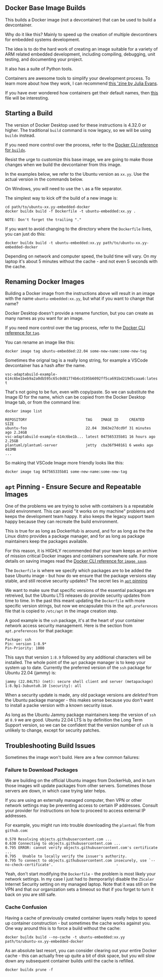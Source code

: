 ## Docker Base Image Builds

This builds a Docker image (not a devcontainer) that can be used to
build a devcontainer.

Why do it like this? Mainly to speed up the creation of multiple
devcontiners for embedded systems development.

The idea is to do the hard work of creating an image suitable
for a variety of ARM related embedded development, including
compiling, debugging, unit testing, and documenting your project.

It also has a suite of Python tools.

Containers are awesome tools to simplify your development process. To
learn more about how they work, I can recommend [this 'zine by Julia
Evans][how-containers-work].

If you have ever wondered how containers get their default names, then
[this][container-names] file will be interesting.

## Starting a Build

The version of Docker Desktop used for these instructions is 4.32.0 or
higher. The traditional `build` command is now legacy, so we will
be using `buildx` instead.

If you need more control over the process, refer to the
[Docker CLI reference for `buildx`][buildx].

Resist the urge to customize this base image, we are going to
make those changes when we build the devcontainer from this
image. 

In the examples below, we refer to the Ubuntu version as `xx.yy`.
Use the actual version in the commands below.

On Windows, you will need to use the `\` as a file separator.

The simplest way to kick off the build of a new image is:

```
cd path/to/ubuntu-xx.yy-embedded-docker
docker buildx build -f Dockerfile -t ubuntu-embedded:xx.yy .

NOTE: Don't forget the trailing "." 
```

If you want to avoid changing to the directory where the `Dockerfile`
lives, you can just do this:

```
docker buildx build -t ubuntu-embedded:xx.yy path/to/ubuntu-xx.yy-embedded-docker
```

Depending on network and computer speed, the build time will vary. On my
laptop it's about 5 minutes without the cache - and not even 5 seconds with
the cache.

## Renaming Docker Images

Building a Docker image from the instructions above will result in
an image with the name `ubuntu-embedded:xx.yy`, but what if you want
to change that name?

Docker Desktop doesn't provide a rename function, but you can create as
many names as you want for an image.

If you need more control over the tag process, refer to the
[Docker CLI reference for `tag`][tag].

You can rename an image like this:

```
docker image tag ubuntu-embedded:22.04 some-new-name:some-new-tag
```

Sometimes the orignal tag is a really long string, for example a VSCode
devcontainer has a hash after the name.

`vsc-adaptabuild-example-614c6be1beb9a2a0db595c65c0d81774b6cd195b6092ff5ca691bd219d5caaa6:latest`

That's not going to be fun, even with copy/paste. So we can substitute
the Image ID for the name, which can be copied from the Docker Desktop
Image tab, or from the command line:

```
docker image list

REPOSITORY                           TAG    IMAGE ID     CREATED        SIZE
ubuntu-foo                           22.04  3b63e27dcd9f 31 minutes ago 2.24GB
vsc-adaptabuild-example-614c6be1b... latest 047565335b81 16 hours ago   2.25GB
plantuml/plantuml-server             jetty  cba36f940161 6 weeks ago    483MB
...
```

So making that VSCode Image more friendly looks like this:

```
docker image tag 047565335b81 some-new-name:some-new-tag
```

## `apt` Pinning - Ensure Secure and Repeatable Images

One of the problems we are trying to solve with containers is a repeatable
build environment. This can avoid "it works on my machine" problems and
keeps the development team happy. It also keeps the legacy support team
happy because they can recreate the build environment.

This is true for as long as DockerHub is around, and for as long as
the the Linux distro provides a package manager, and for as long
as package maintainers keep the packages available.

For this reason, it is HIGHLY recommended that your team keeps an
archive of mission critical Docker images and containers somewhere
safe. For more details on saving images read the [Docker CLI reference
for `image save`][image-save].

The `Dockerfile` is where we specify which packages are to be added
the base Ubuntu image - but how do we ensure that the package versions
stay stable, and still receive security updates? The secret lies
in [`apt` pinning][apt-pinning]

We want to make sure that specific versions of the essential packages
are retreived, but the Ubuntu LTS releases do provide security updates
from time to time. In the past this meant updating the `Dockerfile` with
more specific version strings, but now we encapsulate this in the
`apt.preferences` file that is copied to `/etc/apt` in the image creation
step.

A good example is the `ssh` package, it's at the heart of your container
network access security management. Here is the section from
`apt.preferences` for that package:

```
Package: ssh
Pin: version 1:8.9*
Pin-Priority: 1000
```

This says that version `1:8.9` followed by any additional characters
will be installed. The whole point of the `apt` package manager is
to keep your system up to date. Currently the preferred version of the
`ssh` package for Ubuntu 22.04 (jammy) is:

```
jammy (22.04LTS) (net): secure shell client and server (metapackage)
1:8.9p1-3ubuntu0.10 [security]: all
```

When a security update is made, any old package versions are *deleted* from
the Ubuntu package manager - this makes sense because you don't want to
install a packe version with a known security issue.

As long as the Ubuntu Jammy package maintainers keep the version of
`ssh` at `8.9` we are good. Ubuntu 22.04 LTS is by definition the Long Term
Support version, so we can be confident that the version number of `ssh`
is unlikely to change, except for security patches.

## Troubleshooting Build Issues

Sometimes the image won't build. Here are a few common failures:

### Failure to Download Packages

We are building on the official Ubuntu images from DockerHub, and in
turn those images will update packages from other servers. Sometimes
those servers are down, in which case trying later helps.

If you are using an externally managed computer, then VPN or other
network settings may be preventing access to certain IP addresses. Consult
your provider for instructions on how to proceed to access external
IP addresses.

For example, you might run into trouble downloading the `plantuml` file
from `github.com`:

```
0.570 Resolving objects.githubusercontent.com ...
0.630 Connecting to objects.githubusercontent.com ...
0.795 ERROR: cannot verify objects.githubusercontent.com's certificate ...
0.795   Unable to locally verify the issuer's authority.
0.795 To connect to objects.githubusercontent.com insecurely, use `--no-check-certificate'.                             -
```

Yeah, don't start modifying the `Dockerfile` - the problem is most likely
your network settings. In my case I just had to (temporarliy) disable the
`ZScaler` Internet Security setting on my managed laptop. Note that it
was still on the VPN and that our organization sets a timeout so that
if you forget to turn it back on you are still safe.

### Cache Confusion

Having a cache of previously created container layers really helps to
speed up container construction - but sometimes the cache works against
you. One way around this is to force a build without the cache:

```
docker buildx build --no-cache -t ubuntu-embedded:xx.yy path/to/ubuntu-xx.yy-embedded-docker
```

As an absolute last resort, you can consider clearing out your entire
Docker cache - this can actually free up quite a bit of disk space, but you
will slow down any subsequent container builds until the cache is refilled.

```
docker buildx prune -f 
```

[buildx]: https://docs.docker.com/reference/cli/docker/buildx/build/
[tag]: https://docs.docker.com/reference/cli/docker/image/tag/
[image-save]: https://docs.docker.com/reference/cli/docker/image/save/
[apt-pinning]:  https://help.ubuntu.com/community/PinningHowto
[how-containers-work]: https://jvns.ca/blog/2020/04/27/new-zine-how-containers-work/
[container-names]: https://github.com/moby/moby/blob/master/pkg/namesgenerator/names-generator.go